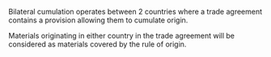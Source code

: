Bilateral cumulation operates between 2 countries where a trade agreement contains a provision allowing them to cumulate origin.

Materials originating in either country in the trade agreement will be considered as materials covered by the rule of origin.